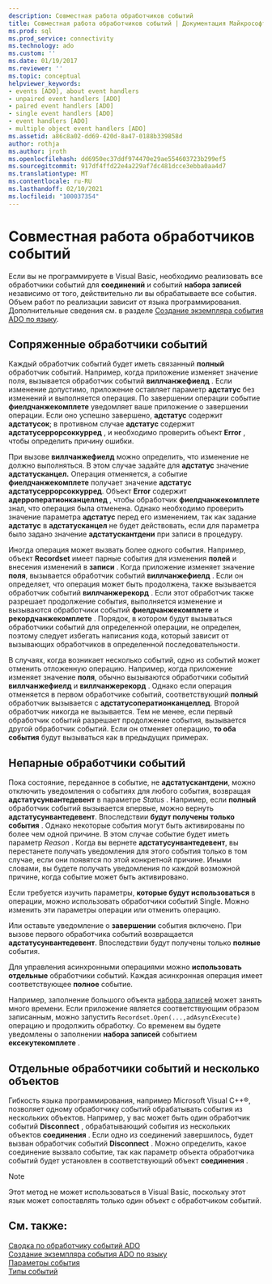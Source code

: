 ```yaml
---
description: Совместная работа обработчиков событий
title: Совместная работа обработчиков событий | Документация Майкрософт
ms.prod: sql
ms.prod_service: connectivity
ms.technology: ado
ms.custom: ''
ms.date: 01/19/2017
ms.reviewer: ''
ms.topic: conceptual
helpviewer_keywords:
- events [ADO], about event handlers
- unpaired event handlers [ADO]
- paired event handlers [ADO]
- single event handlers [ADO]
- event handlers [ADO]
- multiple object event handlers [ADO]
ms.assetid: a86c8a02-dd69-420d-8a47-0188b339858d
author: rothja
ms.author: jroth
ms.openlocfilehash: dd6950ec37ddf974470e29ae554603723b299ef5
ms.sourcegitcommit: 917df4ffd22e4a229af7dc481dcce3ebba0aa4d7
ms.translationtype: MT
ms.contentlocale: ru-RU
ms.lasthandoff: 02/10/2021
ms.locfileid: "100037354"
---
```

# <a name="how-event-handlers-work-together"></a>Совместная работа обработчиков событий
Если вы не программируете в Visual Basic, необходимо реализовать все обработчики событий для **соединений** и событий **набора записей** независимо от того, действительно ли вы обрабатываете все события. Объем работ по реализации зависит от языка программирования. Дополнительные сведения см. в разделе [Создание экземпляра события ADO по языку](./ado-event-instantiation-by-language.md).  
  
## <a name="paired-event-handlers"></a>Сопряженные обработчики событий  
 Каждый обработчик событий будет иметь связанный **полный** обработчик событий. Например, когда приложение изменяет значение поля, вызывается обработчик событий **виллчанжефиелд** . Если изменение допустимо, приложение оставляет параметр **адстатус** без изменений и выполняется операция. По завершении операции событие **фиелдчанжекомплете** уведомляет ваше приложение о завершении операции. Если оно успешно завершено, **адстатус** содержит **адстатусок**; в противном случае **адстатус** содержит **адстатусеррорсоккурред** , и необходимо проверить объект **Error** , чтобы определить причину ошибки.  
  
 При вызове **виллчанжефиелд** можно определить, что изменение не должно выполняться. В этом случае задайте для **адстатус** значение **адстатусканцел.** Операция отменяется, а событие **фиелдчанжекомплете** получает значение **адстатус** **адстатусеррорсоккурред**. Объект **Error** содержит **адерроператионканцеллед** , чтобы обработчик **фиелдчанжекомплете** знал, что операция была отменена. Однако необходимо проверить значение параметра **адстатус** перед его изменением, так как задание **адстатус** в **адстатусканцел** не будет действовать, если для параметра было задано значение **адстатускантдени** при записи в процедуру.  
  
 Иногда операция может вызвать более одного события. Например, объект **Recordset** имеет парные события для изменения **полей** и внесения изменений в **записи** . Когда приложение изменяет значение **поля**, вызывается обработчик событий **виллчанжефиелд** . Если он определяет, что операция может быть продолжена, также вызывается обработчик событий **виллчанжерекорд** . Если этот обработчик также разрешает продолжение события, выполняется изменение и вызываются обработчики событий **фиелдчанжекомплете** и **рекордчанжекомплете** . Порядок, в котором будут вызываться обработчики событий для определенной операции, не определен, поэтому следует избегать написания кода, который зависит от вызывающих обработчиков в определенной последовательности.  
  
 В случаях, когда возникает несколько событий, одно из событий может отменить отложенную операцию. Например, когда приложение изменяет значение **поля**, обычно вызываются обработчики событий **виллчанжефиелд** и **виллчанжерекорд** . Однако если операция отменяется в первом обработчике событий, соответствующий **полный** обработчик вызывается с **адстатусоператионканцеллед**. Второй обработчик никогда не вызывается. Тем не менее, если первый обработчик событий разрешает продолжение события, вызывается другой обработчик событий. Если он отменяет операцию, **то оба события** будут вызываться как в предыдущих примерах.  
  
## <a name="unpaired-event-handlers"></a>Непарные обработчики событий  
 Пока состояние, переданное в событие, не **адстатускантдени**, можно отключить уведомления о событиях для любого события, возвращая **адстатусунвантедевент** в параметре *Status* . Например, если **полный** обработчик событий вызывается впервые, можно вернуть **адстатусунвантедевент**. Впоследствии **будут получены только события** . Однако некоторые события могут быть активированы по более чем одной причине. В этом случае событие будет иметь параметр *Reason* . Когда вы вернете **адстатусунвантедевент**, вы перестанете получать уведомления для этого события только в том случае, если они появятся по этой конкретной причине. Иными словами, вы будете получать уведомления по каждой возможной причине, когда событие может быть активировано.  
  
 Если требуется изучить параметры, **которые будут использоваться** в операции, можно использовать обработчики событий Single. Можно изменить эти параметры операции или отменить операцию.  
  
 Или оставьте уведомление о **завершении** события включено. При вызове первого обработчика событий возвращается **адстатусунвантедевент**. Впоследствии будут получены только **полные** события.  
  
 Для управления асинхронными операциями можно **использовать отдельные** обработчики событий. Каждая асинхронная операция имеет соответствующее **полное** событие.  
  
 Например, заполнение большого объекта [набора записей](../../reference/ado-api/recordset-object-ado.md) может занять много времени. Если приложение является соответствующим образом записанным, можно запустить `Recordset.Open(...,adAsyncExecute)` операцию и продолжить обработку. Со временем вы будете уведомлены о заполнении **набора записей** событием **ексекутекомплете** .  
  
## <a name="single-event-handlers-and-multiple-objects"></a>Отдельные обработчики событий и несколько объектов  
 Гибкость языка программирования, например Microsoft Visual C++®, позволяет одному обработчику событий обрабатывать события из нескольких объектов. Например, у вас может быть один обработчик событий **Disconnect** , обрабатывающий события из нескольких объектов **соединения** . Если одно из соединений завершилось, будет вызван обработчик событий **Disconnect** . Можно определить, какое соединение вызвало событие, так как параметр объекта обработчика событий будет установлен в соответствующий объект **соединения** .  
  
> [!NOTE]
>  Этот метод не может использоваться в Visual Basic, поскольку этот язык может сопоставлять только один объект с обработчиком событий.  
  
## <a name="see-also"></a>См. также:  
 [Сводка по обработчику событий ADO](./ado-event-handler-summary.md)   
 [Создание экземпляра события ADO по языку](./ado-event-instantiation-by-language.md)   
 [Параметры события](./event-parameters.md)   
 [Типы событий](./types-of-events.md)